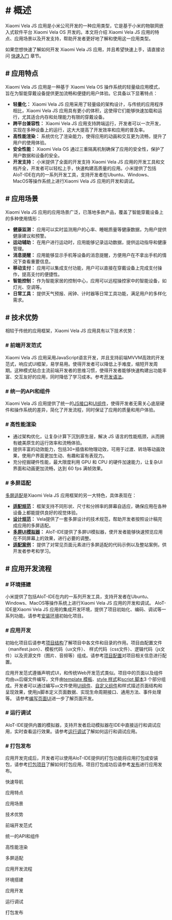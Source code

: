 <!-- 源地址: https://iot.mi.com/vela/quickapp/zh/guide/ -->

# # 概述

Xiaomi Vela JS 应用是小米公司开发的一种应用类型，它是基于小米的物联网嵌入式软件平台 Xiaomi Vela OS 开发的。本文将介绍 Xiaomi Vela JS 应用的特点、应用场景以及开发支持，帮助开发者更好地了解和使用这一应用类型。

如果您想快速了解如何开发 Xiaomi Vela JS 应用，并且希望快速上手，请直接访问 [快速入门](</vela/quickapp/zh/guide/start.html>) 章节。

## # 应用特点

Xiaomi Vela JS 应用是一种基于 Xiaomi Vela OS 操作系统的轻量级应用模式，旨在为智能穿戴设备提供更加流畅和便捷的用户体验。它具备以下显著特点：

  * **轻量化：** Xiaomi Vela JS 应用采用了轻量级的架构设计，与传统的应用程序相比，Xiaomi Vela JS 应用具有更小的体积，这使得它们能够快速加载和运行，尤其适合内存和处理能力有限的穿戴设备。
  * **跨平台兼容性：** Xiaomi Vela JS 应用支持跨端运行，开发者可以一次开发，实现在多种设备上的运行，这大大提高了开发效率和应用的普及率。
  * **高性能渲染：** 系统优化了渲染能力，使得应用的动画和交互更为流畅，提升了用户的使用体验。
  * **安全性能：** Xiaomi Vela OS 通过三重隔离机制确保了应用的安全性，保护了用户数据和设备的安全。
  * **开发支持：** 小米提供了全面的开发支持 Xiaomi Vela JS 应用的开发工具和文档齐全，开发者可以轻松上手，快速构建高质量的应用。小米提供了包括AIoT-IDE在内的一系列开发工具，支持开发者在Ubuntu、Windows、MacOS等操作系统上进行Xiaomi Vela JS 应用的开发和调试。

## # 应用场景

Xiaomi Vela JS 应用的应用场景广泛，已落地多款产品，覆盖了智能穿戴设备上的多种使用情形：

  * **健康监测：** 应用可以实时监测用户的心率、睡眠质量等健康数据，为用户提供健康建议和预警。
  * **运动辅助：** 在用户进行运动时，应用能够记录运动数据，提供运动指导和健康管理。
  * **消息提醒：** 应用能够显示手机等设备的消息提醒，方便用户在不拿出手机的情况下查看重要信息。
  * **移动支付：** 应用可以集成支付功能，用户可以直接在穿戴设备上完成支付操作，提高支付的便捷性。
  * **智能控制：** 作为智能家居的控制中心，应用可以远程操控家中的智能设备，如灯光、空调等。
  * **日常工具：** 提供天气预报、闹钟、计时器等日常工具功能，满足用户的多样化需求。

## # 技术优势

相较于传统的应用框架，Xiaomi Vela JS 应用具有以下技术优势：

### # 前端开发范式

Xiaomi Vela JS 应用采用JavaScript语言开发，并且支持前端MVVM高效的开发范式，响应式UI框架，易学易用。使得开发者可以降低上手难度，缩短开发周期。这种模式贴合主流前端开发者的思维习惯，使得开发者能够快速构建出功能丰富、交互友好的应用，同时降低了学习成本。参考[开发语法](</vela/quickapp/zh/guide/framework/>)。

### # 统一的API和组件

Xiaomi Vela JS 应用提供了统一的[JS接口](</vela/quickapp/zh/features/>)和[UI组件](</vela/quickapp/zh/components/>)，使得开发者无需关心底层硬件和操作系统的差异，简化了开发流程，同时保证了应用的质量和用户体验。

### # 高性能渲染

  * 通过架构优化，让复杂计算下沉到原生层，解决 JS 语言的性能瓶颈，从而拥有媲美原生的运行效率和流畅体验。
  * 提供丰富的动效能力，包括30+插值和物理动效，可用于过渡、转场等动画效果，使用户界面更加生动、有趣和富有表现力。
  * 充分挖掘硬件性能，最大限度利用 GPU 和 CPU 的硬件加速能力，让复杂UI 界面和动画更加流畅，达到 60 fps 满帧效果。

### # 多屏适配

[多屏适配](</vela/quickapp/zh/guide/multi-screens/>)是Xiaomi Vela JS 应用框架的另一大特色，具体表现在：

  * **[适配规范](</vela/quickapp/zh/guide/multi-screens/specs.html>)：** 框架支持不同形状、尺寸和分辨率的屏幕自适应，确保应用在各种设备上都能提供良好的视觉体验。
  * **[设计规范](</vela/quickapp/zh/guide/design/multi-screens.html>)：** Vela提供了一套多屏设计的技术规范，帮助开发者按照设计稿完成应用的多屏适配。
  * **[多屏UI模拟器](</vela/quickapp/zh/guide/multi-screens/simulator.html>)：** AIoT-IDE提供了多屏UI模拟器，使开发者能够快速预览应用在不同屏幕上的效果，进行必要的调整。
  * **[适配案例](</vela/quickapp/zh/guide/multi-screens/samples.html>)：** 提供了对常见页面元素进行多屏适配的代码示例以及整站案例，供开发者参考和学习。

## # 应用开发流程

### # 环境搭建

小米提供了包括AIoT-IDE在内的一系列开发工具，支持开发者在Ubuntu、Windows、MacOS等操作系统上进行Xiaomi Vela JS 应用的开发和调试。 AIoT-IDE是Xiaomi Vela JS 应用的集成开发环境，提供了项目初始化、编码、调试等一系列功能。请参考[安装环境](</vela/quickapp/zh/guide/start/use-ide.html>)初始化项目。

### # 应用开发

初始化项目后请参考[项目结构](</vela/quickapp/zh/guide/start/project-overview.html>)了解项目中各文件和目录的作用。项目由配置文件（manifest.json）、模板代码（ux文件）、 样式代码（css文件）、逻辑代码（js文件）以及资源文件（图片、音频等）组成。请参考[项目配置](</vela/quickapp/zh/guide/framework/manifest.html>)对项目相关信息进行配置。

应用开发范式遵循声明式UI，和传统Web开发范式类似。项目中的页面以及组件均由`ux`后缀文件编写，文件由[template 模板](</vela/quickapp/zh/guide/framework/template/>)、[style 样式](</vela/quickapp/zh/guide/framework/style/>)和[script 脚本](</vela/quickapp/zh/guide/framework/script/>)3 个部分组成。开发者可以通过编写`ux`文件使用[UI组件](</vela/quickapp/zh/components/>)、[自定义组件](</vela/quickapp/zh/guide/framework/template/component.html>)和样式描述页面结构和呈现效果，使用js脚本定义页面数据、实现生命周期接口、通用方法、事件处理等。 请参考[编写页面UI](</vela/quickapp/zh/guide/start/user-interface.html>)进一步了解页面开发。

### # 运行调试

AIoT-IDE提供内置的模拟器，支持开发者启动模拟器在IDE中直接运行和调试应用，实时查看运行效果。请参考[运行调试](</vela/quickapp/zh/guide/start/use-ide.html#_5-运行项目.html>)了解如何运行和调试应用。

### # 打包发布

应用开发完成后，开发者可以使用AIoT-IDE提供的打包功能将应用打包成安装包，请参考[打包项目](</vela/quickapp/zh/guide/start/use-ide.html#_7-打包项目.html>)了解如何打包应用。项目打包成功后请参考[发布](</vela/quickapp/zh/guide/publish/>)进行应用发布。

快速导航

应用特点

应用场景

技术优势

前端开发范式

统一的API和组件

高性能渲染

多屏适配

应用开发流程

环境搭建

应用开发

运行调试

打包发布
